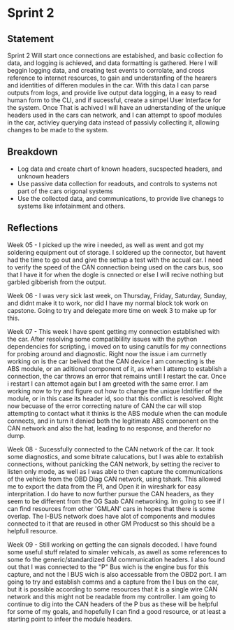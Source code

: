 # Sprint 2 

## Statement

Sprint 2 Will start once connections are estabished, and basic collection fo data, and logging is achieved, and data formatting is gathered. Here I will beggin logging data, and creating test events to corrolate, and cross reference to internet resources, to gain and understanfing of the hearers and identities of differen modules in the car. With this data I can parse outputs from logs, and provide live output data logging, in a easy to read human form to the CLI, and if sucessful, create a simpel User Interface for the system. Once That is achived I will have an udnerstanding of the unique headers used in the cars can network, and I can attempt to spoof modules in the car, activley querying data instead of passivly collecting it, allowing changes to be made to the system.

## Breakdown

* Log data and create chart of known headers, sucspected headers, and unknown headers
* Use passive data collection for readouts, and controls to systems not part of the cars origonal systems
* Use the collected data, and communications, to provide live chanegs to systems like infotainment and others.

## Reflections

Week 05 - 
I picked up the wire i needed, as well as went and got my soldering equipment out of storage. I soldered up the connector, but havent had the time to go out and give the settup a test with the accual car. I need to verify the speed of the CAN connection being used on the cars bus, soo that I have it for when the dogle is cnnected or else I will recive nothing but garbled gibberish from the output.

Week 06 - 
I was very sick last week, on Thursday, Friday, Saturday, Sunday, and didnt make it to work, nor did I have my normal block tok work on capstone. Going to try and delegate more time on week 3 to make up for this. 

Week 07 - 
This week I have spent getting my connection established with the car. After resolving some compatiblility issues with the python dependencies for scripting, i moved on to using canutils for my connections for probing around and diagnostic. Right now the issue i am currnetly working on is the car belived that the CAN device I am connecting is the ABS module, or an aditional component of it, as when I attemp to establish a connection, the car throws an error that remains untill I restart the car. Once i restart I can attemot again but I am greeted with the same error. I am working now to try and figure out how to change the unique Idntifier of the module, or in this case its header id, soo that this conflict is resolved. Right now becuase of the error correcting nature of CAN the car will stop attempting to contact what it thinks is the ABS module when the can module connects, and in turn it denied both the legitimate ABS component on the CAN network and also the hat, leading to no response, and therefor no dump. 

Week 08 - 
Sucessfully connected to the CAN network of the car. It took some diagnostics, and some bitrate calucations, but I was able to extablish connections, without panicking the CAN network, by setting the reciver to listen only mode, as well as I was able to then capture the communications of the vehicle from the OBD Diag CAN network, using tshark. This allowed me to export the data from the PI, and Open it in wireshark for easy interpritation. I do have to now further pursue the CAN headers, as they seem to be different from the OG Saab CAN networking. Im going to see if I can find resources from other 'GMLAN' cars in hopes that there is some overlap. The I-BUS network does have alot of components and modules connected to it that are reused in other GM Producst so this should be a helpfull resource. 

Week 09 - 
Still working on getting the can signals decoded. I have found some useful stuff related to simaler vehicals, as awell as some references to some fo the generic/standardized GM communication headers. I also found out that I was connected to the "P" Bus wich is the engine bus for this capture, and not the I BUS wich is also accessable from the OBD2 port. I am going to try and establish comms and a capture from the I bus on the car, but it is possible according to some resources that it is a single wire CAN network and this might not be readable from my controller. I am going to continue to dig into the CAN headers of the P bus as these will be helpful for some of my goals, and hopefully I can find a good resource, or at least a starting point to infeer the module headers. 
